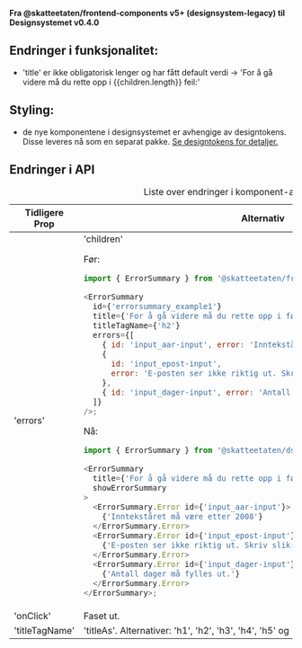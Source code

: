 **Fra @skatteetaten/frontend-components v5+ (designsystem-legacy) til Designsystemet v0.4.0**

## Endringer i funksjonalitet:

- 'title' er ikke obligatorisk lenger og har fått default verdi -> 'For å gå videre må du rette opp i {{children.length}} feil:'

## Styling:

- de nye komponentene i designsystemet er avhengige av designtokens. Disse leveres nå som en separat pakke. <a class="brodtekst-link" href="#section-designtokens-deprecated">Se designtokens for detaljer.</a>

## Endringer i API

<!-- For full API-dokumentasjon, vennligst se på <a class="brodtekst-link" href="https://www.skatteetaten.no/stilogtone/designsystemet/komponenter/errormessage/">ErrorMessage komponent</a> på dokumentasjonssiden til designsystemet.
// TODO FRONT-1308 EPI-dokumentasjon -->

<div class="migration-tabell">
<table>
<caption>Liste over endringer i komponent-api'et</caption>
<thead><tr><th>Tidligere Prop</th><th>Alternativ</th></tr></thead>
<tbody>
<tr>
<td>'errors'</td>
<td>
'children'

Før:

```javascript static
import { ErrorSummary } from '@skatteetaten/frontend-components/ErrorSummary';

<ErrorSummary
  id={'errorsummary_example1'}
  title={'For å gå videre må du rette opp i følgende:'}
  titleTagName={'h2'}
  errors={[
    { id: 'input_aar-input', error: 'Inntekståret må være etter 2008' },
    {
      id: 'input_epost-input',
      error: 'E-posten ser ikke riktig ut. Skriv slik: ola.normann@norge.no',
    },
    { id: 'input_dager-input', error: 'Antall dager må fylles ut.' },
  ]}
/>;
```

Nå:

```js static
import { ErrorSummary } from '@skatteetaten/ds-forms';

<ErrorSummary
  title={'For å gå videre må du rette opp i følgende:'}
  showErrorSummary
>
  <ErrorSummary.Error id={'input_aar-input'}>
    {'Inntekståret må være etter 2008'}
  </ErrorSummary.Error>
  <ErrorSummary.Error id={'input_epost-input'}>
    {'E-posten ser ikke riktig ut. Skriv slik: ola.normann@norge.no'}
  </ErrorSummary.Error>
  <ErrorSummary.Error id={'input_dager-input'}>
    {'Antall dager må fylles ut.'}
  </ErrorSummary.Error>
</ErrorSummary>;
```

</td>
</tr>
<tr>
<td>'onClick'</td>
<td>
Faset ut.
</td>
</tr>
<tr>
<td>'titleTagName'</td>
<td>
'titleAs'. Alternativer: 'h1', 'h2', 'h3', 'h4', 'h5' og 'h6'. Default er satt til 'h2'.
</td>
</tr>
</tbody>
</table>
</div>
